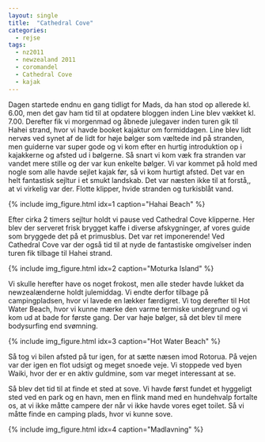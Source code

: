 ```yaml
---
layout: single
title:  "Cathedral Cove"
categories:
  - rejse
tags:
  - nz2011
  - newzealand 2011
  - coromandel
  - Cathedral Cove
  - kajak
---
```

Dagen startede endnu en gang tidligt for Mads, da han stod op allerede kl. 6.00, men det gav ham tid til at opdatere bloggen inden Line blev vækket kl. 7.00. Derefter fik vi morgenmad og åbnede julegaver inden turen gik til Hahei strand, hvor vi havde booket kajaktur om formiddagen. Line blev lidt nervøs ved synet af de lidt for høje bølger som væltede ind på stranden, men guiderne var super gode og vi kom efter en hurtig introduktion op i kajakkerne og afsted ud i bølgerne. Så snart vi kom væk fra stranden var vandet mere stille og der var kun enkelte bølger. Vi var kommet på hold med nogle som alle havde sejlet kajak før, så vi kom hurtigt afsted. Det var en helt fantastisk sejltur i et smukt landskab. Det var næsten ikke til at forstå,, at vi virkelig var der. Flotte klipper, hvide stranden og turkisblåt vand.

{% include img_figure.html idx=1 caption="Hahai Beach" %}

Efter cirka 2 timers sejltur holdt vi pause ved Cathedral Cove klipperne. Her blev der serveret frisk brygget kaffe i diverse afskygninger, af vores guide som bryggede det på et primusblus. Det var ret imponerende! Ved Cathedral Cove var der også tid til at nyde de fantastiske omgivelser inden turen fik tilbage til Hahei strand.

{% include img_figure.html idx=2 caption="Moturka Island" %}

Vi skulle herefter have os noget frokost, men alle steder havde lukket da newzealænderne holdt julemiddag. Vi endte derfor tilbage på campingpladsen, hvor vi lavede en lækker færdigret. Vi tog derefter til Hot Water Beach, hvor vi kunne mærke den varme termiske undergrund og vi kom ud at bade for første gang. Der var høje bølger, så det blev til mere bodysurfing end svømning.

{% include img_figure.html idx=3 caption="Hot Water Beach" %}

Så tog vi bilen afsted på tur igen, for at sætte næsen imod Rotorua. På vejen var der igen en flot udsigt og meget snoede veje. Vi stoppede ved byen Waiki, hvor der er en aktiv guldmine, som var meget interessant at se.

Så blev det tid til at finde et sted at sove. Vi havde først fundet et hyggeligt sted ved en park og en havn, men en flink mand med en hundehvalp fortalte os, at vi ikke måtte campere der når vi ikke havde vores eget toilet. Så vi måtte finde en camping plads, hvor vi kunne sove.

{% include img_figure.html idx=4 caption="Madlavning" %}
